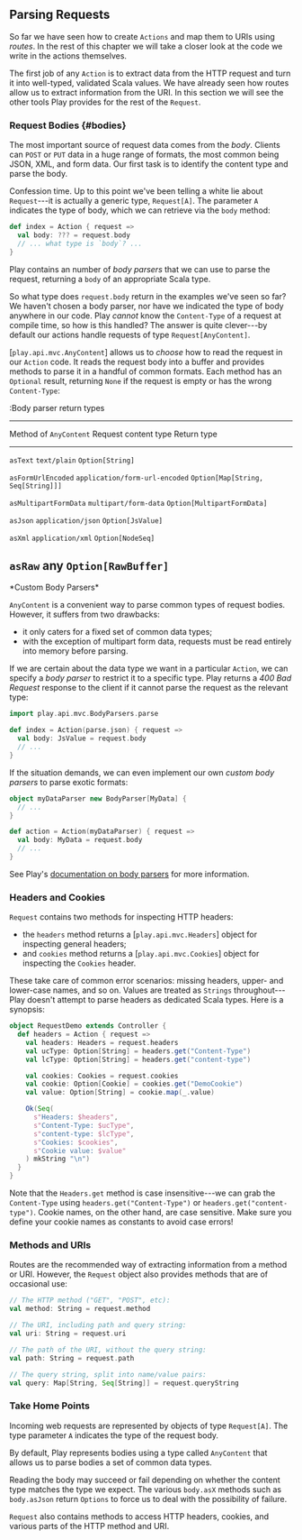 ## Parsing Requests

So far we have seen how to create `Actions` and map them to URIs using *routes*. In the rest of this chapter we will take a closer look at the code we write in the actions themselves.

The first job of any `Action` is to extract data from the HTTP request and turn it into well-typed, validated Scala values. We have already seen how routes allow us to extract information from the URI. In this section we will see the other tools Play provides for the rest of the `Request`.

### Request Bodies {#bodies}

The most important source of request data comes from the *body*. Clients can `POST` or `PUT` data in a huge range of formats, the most common being JSON, XML, and form data. Our first task is to identify the content type and parse the body.

Confession time. Up to this point we've been telling a white lie about `Request`---it is actually a generic type, `Request[A]`. The parameter `A` indicates the type of body, which we can retrieve via the `body` method:

~~~ scala
def index = Action { request =>
  val body: ??? = request.body
  // ... what type is `body`? ...
}
~~~

Play contains an number of *body parsers* that we can use to parse the request, returning a `body` of an appropriate Scala type.

So what type does `request.body` return in the examples we've seen so far? We haven't chosen a body parser, nor have we indicated the type of body anywhere in our code. Play *cannot* know the `Content-Type` of a request at compile time, so how is this handled? The answer is quite clever---by default our actions handle requests of type `Request[AnyContent]`.

[`play.api.mvc.AnyContent`] allows us to *choose* how to read the request in our `Action` code. It reads the request body into a buffer and provides methods to parse it in a handful of common formats. Each method has an `Optional` result, returning `None` if the request is empty or has the wrong `Content-Type`:

:Body parser return types

----------------------------------------------------------------------------------------------------
Method of `AnyContent`          Request content type            Return type
------------------------------- ------------------------------- ------------------------------------
`asText`                        `text/plain`                    `Option[String]`

`asFormUrlEncoded`              `application/form-url-encoded`  `Option[Map[String, Seq[String]]]`

`asMultipartFormData`           `multipart/form-data`           `Option[MultipartFormData]`

`asJson`                        `application/json`              `Option[JsValue]`

`asXml`                         `application/xml`               `Option[NodeSeq]`

`asRaw`                         any                             `Option[RawBuffer]`
----------------------------------------------------------------------------------------------------

<div class="callout callout-warning">
*Custom Body Parsers*

`AnyContent` is a convenient way to parse common types of request bodies. However, it suffers from two drawbacks:

 - it only caters for a fixed set of common data types;
 - with the exception of multipart form data, requests must be read entirely into memory before parsing.

If we are certain about the data type we want in a particular `Action`, we can specify a *body parser* to restrict it to a specific type. Play returns a *400 Bad Request* response to the client if it cannot parse the request as the relevant type:

~~~ scala
import play.api.mvc.BodyParsers.parse

def index = Action(parse.json) { request =>
  val body: JsValue = request.body
  // ...
}
~~~

If the situation demands, we can even implement our own *custom body parsers* to parse exotic formats:

~~~ scala
object myDataParser new BodyParser[MyData] {
  // ...
}

def action = Action(myDataParser) { request =>
  val body: MyData = request.body
  // ...
}
~~~

See Play's [documentation on body parsers](docs-body-parsers) for more information.
</div>

### Headers and Cookies

`Request` contains two methods for inspecting HTTP headers:

 - the `headers` method returns a [`play.api.mvc.Headers`] object for inspecting general headers;
 - and `cookies` method returns a [`play.api.mvc.Cookies`] object for inspecting the `Cookies` header.

These take care of common error scenarios: missing headers, upper- and lower-case names, and so on. Values are treated as `Strings` throughout---Play doesn't attempt to parse headers as dedicated Scala types. Here is a synopsis:

~~~ scala
object RequestDemo extends Controller {
  def headers = Action { request =>
    val headers: Headers = request.headers
    val ucType: Option[String] = headers.get("Content-Type")
    val lcType: Option[String] = headers.get("content-type")

    val cookies: Cookies = request.cookies
    val cookie: Option[Cookie] = cookies.get("DemoCookie")
    val value: Option[String] = cookie.map(_.value)

    Ok(Seq(
      s"Headers: $headers",
      s"Content-Type: $ucType",
      s"content-type: $lcType",
      s"Cookies: $cookies",
      s"Cookie value: $value"
    ) mkString "\n")
  }
}
~~~

Note that the `Headers.get` method is case insensitive---we can grab the `Content-Type` using `headers.get("Content-Type")` or `headers.get("content-type")`. Cookie names, on the other hand, are case sensitive. Make sure you define your cookie names as constants to avoid case errors!

### Methods and URIs

Routes are the recommended way of extracting information from a method or URI. However, the `Request` object also provides methods that are of occasional use:

~~~ scala
// The HTTP method ("GET", "POST", etc):
val method: String = request.method

// The URI, including path and query string:
val uri: String = request.uri

// The path of the URI, without the query string:
val path: String = request.path

// The query string, split into name/value pairs:
val query: Map[String, Seq[String]] = request.queryString
~~~

### Take Home Points

Incoming web requests are represented by objects of type `Request[A]`. The type parameter `A` indicates the type of the request body.

By default, Play represents bodies using a type called `AnyContent` that allows us to parse bodies a set of common data types.

Reading the body may succeed or fail depending on whether the content type matches the type we expect. The various `body.asX` methods such as `body.asJson` return `Options` to force us to deal with the possibility of failure.

`Request` also contains methods to access HTTP headers, cookies, and various parts of the HTTP method and URI.
